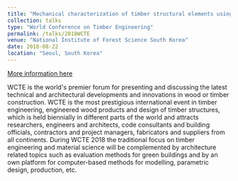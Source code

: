 ```yaml
---
title: "Mechanical characterization of timber structural elements using Integral Mechanical Attachments"
collection: talks
type: "World Conference on Timber Engineering"
permalink: /talks/2018WCTE
venue: "National Institute of Forest Science South Korea"
date: 2018-08-22
location: "Seoul, South Korea"
---
```


[More information here](http://wcte2018.kr/home/)

WCTE is the world's premier forum for presenting and discussing the latest technical and architectural developments and innovations in wood or timber construction. WCTE is the most prestigious international event in timber engineering, engineered wood products and design of timber structures, which is held biennially in different parts of the world and attracts researchers, engineers and architects, code consultants and building officials, contractors and project managers, fabricators and suppliers from all continents. During WCTE 2018 the traditional focus on timber engineering and material science will be complemented by architecture related topics such as evaluation methods for green buildings and by an own platform for computer-based methods for modelling, parametric design, production, etc.
